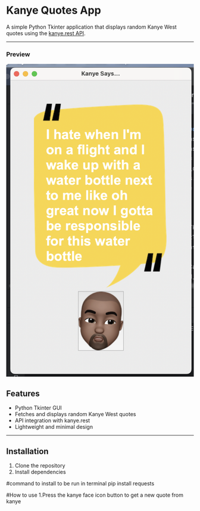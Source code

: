 # Kanye Quotes App 

A simple Python Tkinter application that displays random Kanye West quotes using the [kanye.rest API](https://kanye.rest/).

---
### Preview

![Kanye Quotes App Screenshot](kanye_app_screenshot.png)
## Features

- Python Tkinter GUI  
- Fetches and displays random Kanye West quotes  
- API integration with kanye.rest  
- Lightweight and minimal design  

---

## Installation

1. Clone the repository  
2. Install dependencies 

#command to install to be run in terminal 
pip install requests

#How to use 
1.Press the kanye face icon button to get a new quote from kanye 